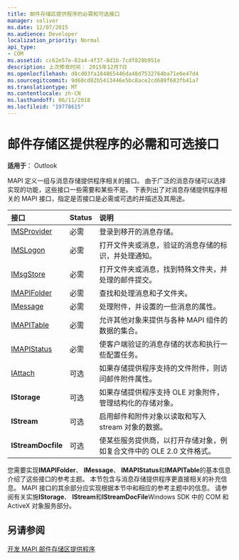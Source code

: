 ```yaml
---
title: 邮件存储区提供程序的必需和可选接口
manager: soliver
ms.date: 12/07/2015
ms.audience: Developer
localization_priority: Normal
api_type:
- COM
ms.assetid: cc62e57e-82a4-4f37-8d1b-7cdf828b951e
description: 上次修改时间： 2015年12月7日
ms.openlocfilehash: d8cd03fa184865446da48d7532764ba71e0e47d4
ms.sourcegitcommit: 9d60cd82b5413446e5bc8ace2cd689f683fb41a7
ms.translationtype: MT
ms.contentlocale: zh-CN
ms.lasthandoff: 06/11/2018
ms.locfileid: "19778615"
---
```

# <a name="required-and-optional-interfaces-for-message-store-providers"></a>邮件存储区提供程序的必需和可选接口

 
  
**适用于**： Outlook 
  
MAPI 定义一组与消息存储提供程序相关的接口。 由于广泛的消息存储可以选择实现的功能，这些接口一些需要和某些不是。 下表列出了对消息存储提供程序相关的 MAPI 接口，指定是否接口是必需或可选的并描述及其用途。
  
|**接口**|**Status**|**说明**|
|:-----|:-----|:-----|
|[IMSProvider](imsprovideriunknown.md) <br/> |必需  <br/> |登录到移开的消息存储。  <br/> |
|[IMSLogon](imslogoniunknown.md) <br/> |必需  <br/> |打开文件夹或消息，验证的消息存储的标识，并处理通知。  <br/> |
|[IMsgStore](imsgstoreimapiprop.md) <br/> |必需  <br/> |打开文件夹或消息，找到特殊文件夹，并处理的邮件提交。  <br/> |
|[IMAPIFolder](imapifolderimapicontainer.md) <br/> |必需  <br/> |查找和处理消息和子文件夹。  <br/> |
|[IMessage](imessageimapiprop.md) <br/> |必需  <br/> |处理附件，并设置的一些消息的属性。  <br/> |
|[IMAPITable](imapitableiunknown.md) <br/> |必需  <br/> |允许其他对象来提供与各种 MAPI 组件的数据的集合。  <br/> |
|[IMAPIStatus](imapistatusimapiprop.md) <br/> |必需  <br/> |使客户端验证的消息存储的状态和执行一些配置任务。  <br/> |
|[IAttach](iattachimapiprop.md) <br/> |可选  <br/> |如果存储提供程序支持的文件附件，则访问邮件附件属性。  <br/> |
|**IStorage** <br/> |可选  <br/> |如果存储提供程序支持 OLE 对象附件，管理结构化的存储对象。  <br/> |
|**IStream** <br/> |可选  <br/> |启用邮件和附件对象以读取和写入 stream 对象的数据。  <br/> |
|**IStreamDocfile** <br/> |可选  <br/> |使某些服务提供商，以打开存储对象，例如复合文件中的 OLE 2.0 文件格式。  <br/> |
   
您需要实现**IMAPIFolder**、 **IMessage**、 **IMAPIStatus**和**IMAPITable**的基本信息介绍了这些接口的参考主题。 本节包含与消息存储提供程序更直接相关的补充信息。 MAPI 接口的其余部分应实现根据本节中和相应的参考主题中的信息。 请参阅有关实施**IStorage**、 **IStream**和**IStreamDocFile**Windows SDK 中的 COM 和 ActiveX 对象服务部分。
  
## <a name="see-also"></a>另请参阅



[开发 MAPI 邮件存储区提供程序](developing-a-mapi-message-store-provider.md)


